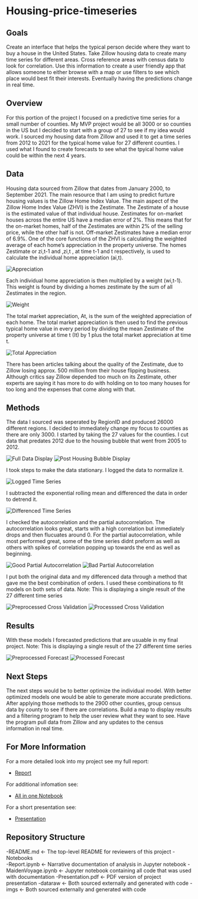 # Housing-price-timeseries

## Goals

Create an interface that helps the typical person decide where they want to buy a house in the United States. Take Zillow housing data to create many time series for different areas. Cross reference areas with census data to look for correlation. Use this information to create a user friendly app that allows someone to either browse with a map or use filters to see which place would best fit their interests. Eventually having the predictions change in real time.

## Overview

For this portion of the project I focused on a predictive time series for a small number of counties. My MVP project would be all 3000 or so counties in the US but I decided to start with a group of 27 to see if my idea would work. I sourced my housing data from Zillow and used it to get a time series from 2012 to 2021 for the typical home value for 27 different counties. I used what I found to create forecasts to see what the tpyical home value could be within the next 4 years.

## Data

Housing data sourced from Zillow that dates from January 2000, to September 2021. The main resource that I am using to predict furture housing values is the Zillow Home Index Value. The main aspect of the Zillow Home Index Value (ZHVI) is the Zestimate. The Zestimate of a house is the estimated value of that individual house. Zestimates for on-market houses across the entire US have a median error of 2%. This means that for the on-market homes, half of the Zestimates are within 2% of the selling price, while the other half is not. Off-market Zestimates have a median error of 6.9%. One of the core functions of the ZHVI is calculating the weighted average of each home’s appreciation in the property universe. The homes Zestimate or zi,t-1 and ,zi,t , at time t-1 and t respectively, is used to calculate the individual home appreciation (ai,t).

![Appreciation](./imgs/z_appreciation.png)

Each individual home appreciation is then multiplied by a weight (wi,t-1). This weight is found by dividing a homes zestimate by the sum of all Zestimates in the region.

![Weight](./imgs/z_weight.png)

The total market appreciation, At, is the sum of the weighted appreciation of each home.
The total market appreciation is then used to find the previous typical home value in every period by dividing the mean Zestimate of the property universe at time t (It) by 1 plus the total market appreciation at time t.

![Total Appreciation](./imgs/z_total_appreciation.png)

There has been articles talking about the quality of the Zestimate, due to Zillow losing approx. 500 million from their house flipping business. Although critics say Zillow depended too much on its Zestimate, other experts are saying it has more to do with holding on to too many houses for too long and the expenses that come along with that.

## Methods

The data I sourced was seperated by RegionID and produced 26000 different regions. I decided to immediately change my focus to counties as there are only 3000. I started by taking the 27 values for the counties. I cut data that predates 2012 due to the housing bubble that went from 2005 to 2012.

![Full Data Display](./imgs/typical_time_series.png)
![Post Housing Bubble Display](./imgs/post_housing_bubble.png)

I took steps to make the data stationary. I logged the data to normalize it. 

![Logged Time Series](./imgs/logged.png)

I subtracted the exponential rolling mean and differenced the data in order to detrend it.

![Differenced Time Series](./imgs/differenced.png)

I checked the autocorrelation and the partial autocorrelation. The autocorrelation looks great, starts with a high correlation but immediately drops and then flucuates around 0. For the partial autocorrelation, while most performed great, some of the time series didnt preform as well as others with spikes of correlation popping up towards the end as well as beginning. 

![Good Partial Autocorrelation](./imgs/part_autocorr_good.png)
![Bad Partial Autocorrelation](./imgs/part_autocorr_bad.png)

I put both the original data and my differenced data through a method that gave me the best combination of orders. I used these combinations to fit models on both sets of data.
Note: This is displaying a single result of the 27 different time series

![Preprocessed Cross Validation](./imgs/checking_pre_preds.png)
![Processsed Cross Validation](./imgs/checking_preds.png)

## Results

With these models I forecasted predictions that are usuable in my final project.
Note: This is displaying a single result of the 27 different time series

![Preprocessed Forecast](./imgs/pre_forecast.png)
![Processed Forecast](./imgs/forecast.png)

## Next Steps

The next steps would be to better optimize the individual model. With better optimized models one would be able to generate more accurate predictions. After applying those methods to the 2900 other counties, group census data by county to see if there are correlations. Build a map to display results and a filtering program to help the user review what they want to see. Have the program pull data from Zillow and any updates to the census information in real time. 

## For More Information

For a more detailed look into my project see my full report:

* [Report](./Notebooks/Report.ipynb)

For additional infomation see:

* [All in one Notebook](./Notebooks/MaidenVoyage.ipynb)

For a short presentation see:

* [Presentation](./Notebooks/Presentation.pdf)

## Repository Structure
-README.md                     <- The top-level README for reviewers of this project
-Notebooks                     
    -Report.ipynb              <- Narrative documentation of analysis in Jupyter notebook
    -MaidenVoyage.ipynb        <- Jupyter notebook containing all code that was used with documentation
-Presentation.pdf                  <- PDF version of project presentation
-dataraw                       <- Both sourced externally and generated with code
-imgs                          <- Both sourced externally and generated with code
